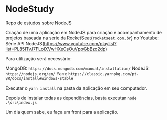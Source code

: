 # NodeStudy
Repo de estudos sobre NodeJS

Criação de uma aplicação em NodeJS para criação e acompanhamento de projetos baseada na serie da RocketSeat(```rocketseat.com.br```) no Youtube: Série API NodeJS(https://www.youtube.com/playlist?list=PL85ITvJ7FLoiXVwHXeOsOuVppGbBzo2dp)

Para utilização será necessário:

MongoDB: ```https://docs.mongodb.com/manual/installation/```
NodeJS: ```https://nodejs.org/en/```
Yarn: ```https://classic.yarnpkg.com/pt-BR/docs/install#windows-stable```

Executar o ```yarn install``` na pasta da aplicação em seu computador.

Depois de instalar todas as dependências, basta executar ```node .\src\index.js```

Um dia quem sabe, eu faça um front para a aplicação.
